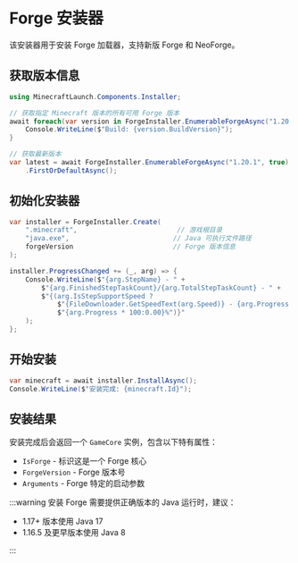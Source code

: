 # Forge 安装器

该安装器用于安装 Forge 加载器，支持新版 Forge 和 NeoForge。

## 获取版本信息

```csharp
using MinecraftLaunch.Components.Installer;

// 获取指定 Minecraft 版本的所有可用 Forge 版本
await foreach(var version in ForgeInstaller.EnumerableForgeAsync("1.20.1")) {
    Console.WriteLine($"Build: {version.BuildVersion}");
}

// 获取最新版本
var latest = await ForgeInstaller.EnumerableForgeAsync("1.20.1", true)
    .FirstOrDefaultAsync();
```

## 初始化安装器

```csharp
var installer = ForgeInstaller.Create(
    ".minecraft",                         // 游戏根目录
    "java.exe",                          // Java 可执行文件路径
    forgeVersion                         // Forge 版本信息
);

installer.ProgressChanged += (_, arg) => {
    Console.WriteLine($"{arg.StepName} - " +
        $"{arg.FinishedStepTaskCount}/{arg.TotalStepTaskCount} - " +
        $"{(arg.IsStepSupportSpeed ? 
            $"{FileDownloader.GetSpeedText(arg.Speed)} - {arg.Progress * 100:0.00}%" : 
            $"{arg.Progress * 100:0.00}%")}"
    );
};
```

## 开始安装

```csharp
var minecraft = await installer.InstallAsync();
Console.WriteLine($"安装完成: {minecraft.Id}");
```

## 安装结果

安装完成后会返回一个 `GameCore` 实例，包含以下特有属性：

- `IsForge` - 标识这是一个 Forge 核心
- `ForgeVersion` - Forge 版本号
- `Arguments` - Forge 特定的启动参数

:::warning
安装 Forge 需要提供正确版本的 Java 运行时，建议：

- 1.17+ 版本使用 Java 17
- 1.16.5 及更早版本使用 Java 8

:::
